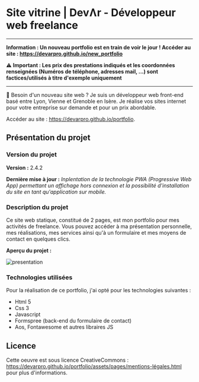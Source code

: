 # Site vitrine | DevɅr - Développeur web freelance

-----

**Information : Un nouveau portfolio est en train de voir le jour ! Accéder au site : https://devarpro.github.io/new_portfolio**

⚠️ **Important : Les prix des prestations indiqués et les coordonnées renseignées (Numéros de téléphone, adresses mail, ...) sont factices/utilisés à titre d'exemple uniquement**

-----

👋 Besoin d'un nouveau site web ? Je suis un développeur web front-end basé entre Lyon, Vienne et Grenoble en Isère. Je réalise vos sites internet pour votre entreprise sur demande et pour un prix abordable.

Accéder au site : https://devarpro.github.io/portfolio.

## Présentation du projet

### Version du projet

**Version :** 2.4.2

**Dernière mise à jour :** *Inplentation de la technologie PWA (Progressive Web App) permettant un affichage hors connexion et la possibilité d'installation du site en tant qu'application sur mobile.*

### Description du projet 

Ce site web statique, constitué de 2 pages, est mon portfolio pour mes activités de freelance. Vous pouvez accéder à ma présentation personnelle, mes réalisations, mes services ainsi qu'à un formulaire et mes moyens de contact en quelques clics. 

**Aperçu du projet :**

![presentation](https://user-images.githubusercontent.com/105812278/172123079-045cecdf-162a-49fa-a47c-2ec04856f927.png)

### Technologies utilisées

Pour la réalisation de ce portfolio, j'ai opté pour les technologies suivantes :
- Html 5
- Css 3
- Javascript
- Formspree (back-end du formulaire de contact)
- Aos, Fontawesome et autres libraires JS

## Licence 

Cette oeuvre est sous licence CreativeCommons : https://devarpro.github.io/portfolio/assets/pages/mentions-légales.html pour plus d'informations.

